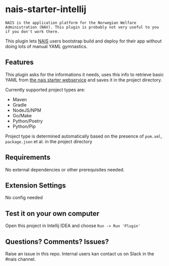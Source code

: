 # nais-starter-intellij

```NAIS is the application platform for the Norwegian Welfare Administration (NAV). This plugin is probably not very useful to you if you don't work there.```

This plugin lets [NAIS](https://nais.io) users bootstrap build and deploy for their app without doing lots of manual YAML gymnastics. 

## Features

This plugin asks for the informations it needs, uses this info to retrieve basic YAML from [the nais starter webservice](https://start.external.prod-gcp.nav.cloud.nais.io) and saves it in the project directory.

Currently supported project types are:
- Maven
- Gradle
- NodeJS/NPM
- Go/Make
- Python/Poetry
- Python/Pip

Project type is determined automatically based on the presence of `pom.xml`, `package.json` et al. in the project directory

## Requirements

No external dependencies or other prerequisites needed.

## Extension Settings

No config needed

## Test it on your own computer

Open this project in Intellij IDEA and choose `Run -> Run 'Plugin'`

## Questions? Comments? Issues?

Raise an issue in this repo. Internal users kan contact us on Slack in the #nais channel.

